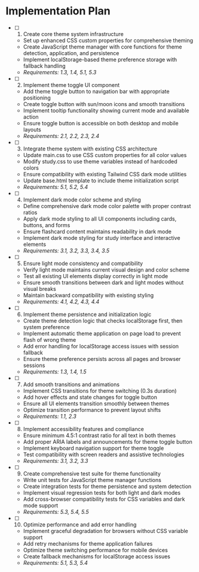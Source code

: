 # Implementation Plan

- [ ] 1. Create core theme system infrastructure
  - Set up enhanced CSS custom properties for comprehensive theming
  - Create JavaScript theme manager with core functions for theme detection, application, and persistence
  - Implement localStorage-based theme preference storage with fallback handling
  - _Requirements: 1.3, 1.4, 5.1, 5.3_

- [ ] 2. Implement theme toggle UI component
  - Add theme toggle button to navigation bar with appropriate positioning
  - Create toggle button with sun/moon icons and smooth transitions
  - Implement tooltip functionality showing current mode and available action
  - Ensure toggle button is accessible on both desktop and mobile layouts
  - _Requirements: 2.1, 2.2, 2.3, 2.4_

- [ ] 3. Integrate theme system with existing CSS architecture
  - Update main.css to use CSS custom properties for all color values
  - Modify study.css to use theme variables instead of hardcoded colors
  - Ensure compatibility with existing Tailwind CSS dark mode utilities
  - Update base.html template to include theme initialization script
  - _Requirements: 5.1, 5.2, 5.4_

- [ ] 4. Implement dark mode color scheme and styling
  - Define comprehensive dark mode color palette with proper contrast ratios
  - Apply dark mode styling to all UI components including cards, buttons, and forms
  - Ensure flashcard content maintains readability in dark mode
  - Implement dark mode styling for study interface and interactive elements
  - _Requirements: 3.1, 3.2, 3.3, 3.4, 3.5_

- [ ] 5. Ensure light mode consistency and compatibility
  - Verify light mode maintains current visual design and color scheme
  - Test all existing UI elements display correctly in light mode
  - Ensure smooth transitions between dark and light modes without visual breaks
  - Maintain backward compatibility with existing styling
  - _Requirements: 4.1, 4.2, 4.3, 4.4_

- [ ] 6. Implement theme persistence and initialization logic
  - Create theme detection logic that checks localStorage first, then system preference
  - Implement automatic theme application on page load to prevent flash of wrong theme
  - Add error handling for localStorage access issues with session fallback
  - Ensure theme preference persists across all pages and browser sessions
  - _Requirements: 1.3, 1.4, 1.5_

- [ ] 7. Add smooth transitions and animations
  - Implement CSS transitions for theme switching (0.3s duration)
  - Add hover effects and state changes for toggle button
  - Ensure all UI elements transition smoothly between themes
  - Optimize transition performance to prevent layout shifts
  - _Requirements: 1.1, 2.3_

- [ ] 8. Implement accessibility features and compliance
  - Ensure minimum 4.5:1 contrast ratio for all text in both themes
  - Add proper ARIA labels and announcements for theme toggle button
  - Implement keyboard navigation support for theme toggle
  - Test compatibility with screen readers and assistive technologies
  - _Requirements: 3.1, 3.2, 3.3_

- [ ] 9. Create comprehensive test suite for theme functionality
  - Write unit tests for JavaScript theme manager functions
  - Create integration tests for theme persistence and system detection
  - Implement visual regression tests for both light and dark modes
  - Add cross-browser compatibility tests for CSS variables and dark mode support
  - _Requirements: 5.3, 5.4, 5.5_

- [ ] 10. Optimize performance and add error handling
  - Implement graceful degradation for browsers without CSS variable support
  - Add retry mechanisms for theme application failures
  - Optimize theme switching performance for mobile devices
  - Create fallback mechanisms for localStorage access issues
  - _Requirements: 5.1, 5.3, 5.4_